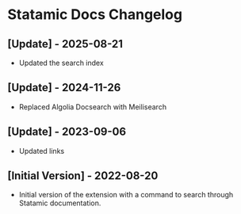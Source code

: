# Statamic Docs Changelog

## [Update] - 2025-08-21

- Updated the search index

## [Update] - 2024-11-26

- Replaced Algolia Docsearch with Meilisearch

## [Update] - 2023-09-06

- Updated links

## [Initial Version] - 2022-08-20

- Initial version of the extension with a command to search through Statamic documentation.
